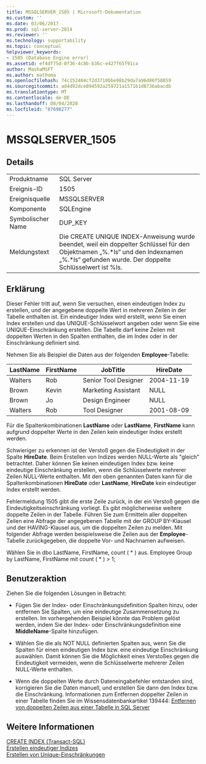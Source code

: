 ```yaml
---
title: MSSQLSERVER_1505 | Microsoft-Dokumentation
ms.custom: ''
ms.date: 03/06/2017
ms.prod: sql-server-2014
ms.reviewer: ''
ms.technology: supportability
ms.topic: conceptual
helpviewer_keywords:
- 1505 (Database Engine error)
ms.assetid: ef4df75d-0f36-4c8b-b36c-e427f65f91ca
author: MashaMSFT
ms.author: mathoma
ms.openlocfilehash: 74c152404cf2d3710bbe98b29da7a96d86f58859
ms.sourcegitcommit: ad4d92dce894592a259721a1571b1d8736abacdb
ms.translationtype: MT
ms.contentlocale: de-DE
ms.lasthandoff: 08/04/2020
ms.locfileid: "87698277"
---
```

# <a name="mssqlserver_1505"></a>MSSQLSERVER_1505
    
## <a name="details"></a>Details  
  
|||  
|-|-|  
|Produktname|SQL Server|  
|Ereignis-ID|1505|  
|Ereignisquelle|MSSQLSERVER|  
|Komponente|SQLEngine|  
|Symbolischer Name|DUP_KEY|  
|Meldungstext|Die CREATE UNIQUE INDEX-Anweisung wurde beendet, weil ein doppelter Schlüssel für den Objektnamen „%.\*ls“ und den Indexnamen „%.\*ls“ gefunden wurde.  Der doppelte Schlüsselwert ist %ls.|  
  
## <a name="explanation"></a>Erklärung  
 Dieser Fehler tritt auf, wenn Sie versuchen, einen eindeutigen Index zu erstellen, und der angegebene doppelte Wert in mehreren Zeilen in der Tabelle enthalten ist. Ein eindeutiger Index wird erstellt, wenn Sie einen Index erstellen und das UNIQUE-Schlüsselwort angeben oder wenn Sie eine UNIQUE-Einschränkung erstellen. Die Tabelle darf keine Zeilen mit doppelten Werten in den Spalten enthalten, die im Index oder in der Einschränkung definiert sind.  
  
 Nehmen Sie als Beispiel die Daten aus der folgenden **Employee**-Tabelle:  
  
|LastName|FirstName|JobTitle|HireDate|  
|--------------|---------------|--------------|--------------|  
|Walters|Rob|Senior Tool Designer|2004-11-19|  
|Brown|Kevin|Marketing Assistant|NULL|  
|Brown|Jo|Design Engineer|NULL|  
|Walters|Rob|Tool Designer|2001-08-09|  
  
 Für die Spaltenkombinationen **LastName** oder **LastName**, **FirstName** kann aufgrund doppelter Werte in den Zeilen kein eindeutiger Index erstellt werden.  
  
 Schwieriger zu erkennen ist der Verstoß gegen die Eindeutigkeit in der Spalte **HireDate**. Beim Erstellen von Indizes werden NULL-Werte als "gleich" betrachtet. Daher können Sie keinen eindeutigen Index bzw. keine eindeutige Einschränkung erstellen, wenn die Schlüsselwerte mehrerer Zeilen NULL-Werte enthalten. Mit den oben genannten Daten kann für die Spaltenkombinationen **HireDate** oder **LastName**, **HireDate** kein eindeutiger Index erstellt werden.  
  
 Fehlermeldung 1505 gibt die erste Zeile zurück, in der ein Verstoß gegen die Eindeutigkeitseinschränkung vorliegt. Es gibt möglicherweise weitere doppelte Zeilen in der Tabelle. Führen Sie zum Ermitteln aller doppelten Zeilen eine Abfrage der angegebenen Tabelle mit der GROUP BY-Klausel und der HAVING-Klausel aus, um die doppelten Zeilen zu melden. Mit folgender Abfrage werden beispielsweise die Zeilen aus der **Employee**-Tabelle zurückgegeben, die doppelte Vor- und Nachnamen aufweisen.  
  
 Wählen Sie in dbo LastName, FirstName, count ( \* ) aus. Employee Group by LastName, FirstName mit count ( \* ) > 1;  
  
## <a name="user-action"></a>Benutzeraktion  
 Ziehen Sie die folgenden Lösungen in Betracht:  
  
-   Fügen Sie der Index- oder Einschränkungsdefinition Spalten hinzu, oder entfernen Sie Spalten, um eine eindeutige Zusammensetzung zu erstellen. Im vorhergehenden Beispiel könnte das Problem gelöst werden, indem Sie der Index- oder Einschränkungsdefinition eine **MiddleName**-Spalte hinzufügen.  
  
-   Wählen Sie die als NOT NULL definierten Spalten aus, wenn Sie die Spalten für einen eindeutigen Index bzw. eine eindeutige Einschränkung auswählen. Damit können Sie die Möglichkeit eines Verstoßes gegen die Eindeutigkeit vermeiden, wenn die Schlüsselwerte mehrerer Zeilen NULL-Werte enthalten.  
  
-   Wenn die doppelten Werte durch Dateneingabefehler entstanden sind, korrigieren Sie die Daten manuell, und erstellen Sie dann den Index bzw. die Einschränkung. Informationen zum Entfernen doppelter Zeilen in einer Tabelle finden Sie im Wissensdatenbankartikel 139444: [Entfernen von doppelten Zeilen aus einer Tabelle in SQL Server](https://support.microsoft.com/kb/139444)  
  
## <a name="see-also"></a>Weitere Informationen  
 [CREATE INDEX &#40;Transact-SQL&#41;](/sql/t-sql/statements/create-index-transact-sql)   
 [Erstellen eindeutiger Indizes](../indexes/indexes.md)   
 [Erstellen von Unique-Einschränkungen](../tables/create-unique-constraints.md)  
  
  
